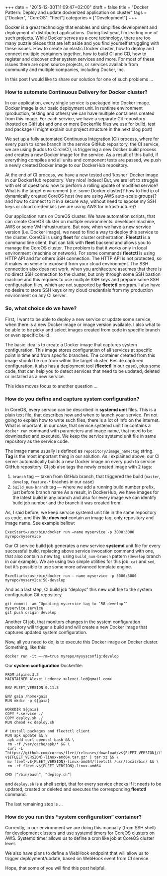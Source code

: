 +++
date = "2015-12-30T11:09:47+02:00"
draft = false
title = "Docker Pattern: Deploy and update dockerized application on cluster"
tags = ["Docker", "CoreOS", "fleet"]
categories = ["Development"]
+++

Docker is a great technology that enables and simplifies development and deployment of distributed applications. During last year, I’m leading one of such projects.
While Docker serves as a core technology, there are too many puzzle pieces that are left aside and you find yourself struggling with these issues. How to create an elastic Docker cluster, how to deploy and connect multiple containers together, how to build CI and CD, how to register and discover other system services and more. For most of these issues there are open source projects, or services available from community and multiple companies, including Docker, Inc.

In this post I would like to share our solution for one of such problems ...

### How to automate Continuous Delivery for Docker cluster?

In our application, every single service is packaged into Docker image. Docker image is our basic deployment unit. In runtime environment (production, testing and others) we can have multiple containers created from this image. For each service, we have a separate Git repository (hosted on GitHub) and one or more Dockerfile files we use for build, test and package (I might explain our project structure in the next blog post)

We set up a fully automated Continuous Integration (CI) process, where for every push to some branch in the service GitHub repository, the CI service, we are using (kudos to CircleCI), is triggering a new Docker build process and creates a new Docker image for the service. As a result of this build, if everything compiles and all units and component tests are passed, we push a newly created Docker image to our DockerHub repository.

At the end of CI process, we have a new tested and ‘kosher’ Docker image in our DockerHub repository. Very nice! Indeed! But, we are left to struggle with set of questions: how to perform a rolling update of modified service? What is the target environment (i.e. some Docker cluster)? how to find ip of dynamically created CoreOS host (we are using AWS auto-scale groups)? and how to connect to it in a secure way, without need to expose my SSH keys or cloud credentials (we are using AWS for infrastructure)?

Our application runs on CoreOS cluster. We have automation scripts, that can create CoreOS cluster on multiple environments: developer machine, AWS or some VM infrustructure. But now, when we have a new service version (i.e. Docker image), we need to find a way to deploy this service to the cluster. CoreOS is using **fleet** for cluster orchestration. **Fleetctl** is a command line client, that can talk with **fleet** backend and allows you to manage the CoreOS cluster. The problem is that it works only in local environment (machine or network). For some commands **fleetctl** is using HTTP API and for others SSH connection. The HTTP API is not protected, so it makes no sense to expose it from your cloud environment. The SSH connection also does not work, when you architecture assumes that there is no direct SSH connection to the cluster, but only through some SSH bastion machine and this requires to use multiple SSH keys and prepare some SSH configuration files, which are not supported by **fleetctl** program. I also have no desire to store SSH keys or my cloud credentials from my production environment on any CI server.

### So, what choice do we have?

First, I want to be able to deploy a new service or update some service, when there is a new Docker image or image version available. I also what to be able to be picky and select images created from code in specific branch or even specific build.

The basic idea is to create a Docker image that captures system configuration. This image stores configuration of all services at specific point in time and from specific branches. The container created from this image should be run from within the target cluster. Beside captured configuration, it also has a deployment tool (**fleetctl** in our case), plus some code, that can help you to detect services that need to be updated, deleted or installed as a new service.

This idea moves focus to another question ...

### How do you define and capture system configuration?

In CoreOS, every service can be described in **systemd unit** files. This is a plain text file, that describes how and when to launch your service. I’m not going to explain how to write such files, there is a lot of info on the internet. What is important, in our case, that service systemd unit file contains a `docker run` command with parameters and image name, that need to be downloaded and executed. We keep the service systemd unit file in same repository as the service code.

The image name usually is defined as `repository/image_name:tag` string. **Tag** is the most important thing in our solution. As I explained above, our CI server automatically builds a new Docker image on every push to service GitHub repository. CI job also tags the newly created image with 2 tags:
1. `branch` tag — taken from GitHub branch, that triggered the build (`master`, `develop`, `feature-*` braches in our case)
2. `build_num-branch` tag — where we add a running build number prefix, just before branch name
As a result, in DockerHub, we have images for the latest build in any branch and also for every image we can identify build job number and the branch it was created from.

As, I said before, we keep service systemd unit file in the same repository as code, and this file **does not** contain an image tag, only repository and image name. See example bellow:

```
ExecStart=/usr/bin/docker run —name myservice -p 3000:3000 myrepo/myservice
```

Our CI service build job generates a new service **systemd** unit file for every successful build, replacing above service invocation command with one, that also contain a new tag, using `build_num-branch` pattern (`develop` branch in our example). We are using two simple utilities for this job: `cat` and `sed`, but it’s possible to use some more advanced template engine.

```
ExecStart=/usr/bin/docker run — name myservice -p 3000:3000 myrepo/myservice:58-develop
```

And as a last step, CI build job “deploys” this new unit file to the system configuration Git repository.

```
git commit -am “Updating myservice tag to ‘58-develop’” myservice.service
git push origin develop
```

Another CI job, that monitors changes in the system configuration repository will trigger a build and will create a new Docker image that captures updated system configuration.

Now, all you need to do, is to execute this Docker image on Docker cluster. Something, like this:

```
docker run -it —-rm=true myrepo/mysysconfig:develop
```

Our **system configuration** Dockerfile:

```
FROM alpine:3.2
MAINTAINER Alexei Ledenev <alexei.led@gmail.com>

ENV FLEET_VERSION 0.11.5

ENV gaia /home/gaia
RUN mkdir -p ${gaia}

WORKDIR ${gaia}
COPY *.service ./
COPY deploy.sh ./
RUN chmod +x deploy.sh

# install packages and fleetctl client
RUN apk update && \
 apk add curl openssl bash && \
 rm -rf /var/cache/apk/* && \
 curl -L “https://github.com/coreos/fleet/releases/download/v${FLEET_VERSION}/fleet-v${FLEET_VERSION}-linux-amd64.tar.gz" | tar xz && \
 mv fleet-v${FLEET_VERSION}-linux-amd64/fleetctl /usr/local/bin/ && \
 rm -rf fleet-v${FLEET_VERSION}-linux-amd64

CMD [“/bin/bash”, “deploy.sh”]
```

and `deploy.sh` is a shell script, that for every service checks if it needs to be updated, created or deleted and executes the corresponding **fleetctl** command.

The last remaining step is ...

### How do you run this “system configuration” container?

Currently, in our environment we are doing this manually (from SSH shell) for development clusters and use systemd timers for CoreOS clusters on AWS. Systemd timer allows us to define a cron like job at CoreOS cluster level.

We also have plans to define a WebHook endpoint that will allow us to trigger deployment/update, based on WebHook event from CI service.

Hope, that some of you will find this post helpful.

